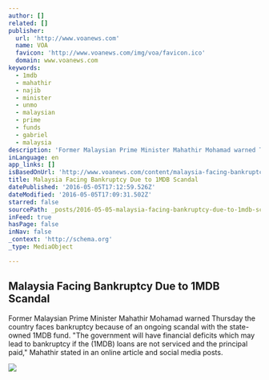 ```yaml
---
author: []
related: []
publisher:
  url: 'http://www.voanews.com'
  name: VOA
  favicon: 'http://www.voanews.com/img/voa/favicon.ico'
  domain: www.voanews.com
keywords:
  - 1mdb
  - mahathir
  - najib
  - minister
  - unmo
  - malaysian
  - prime
  - funds
  - gabriel
  - malaysia
description: 'Former Malaysian Prime Minister Mahathir Mohamad warned Thursday the country faces bankruptcy because of an ongoing scandal with the state-owned 1MDB fund. "The government will have financial deficits which may lead to bankruptcy if the (1MDB) loans are not serviced and the principal paid," Mahathir stated in an online article and social media posts.'
inLanguage: en
app_links: []
isBasedOnUrl: 'http://www.voanews.com/content/malaysia-facing-bankruptcy-due-to-1mdb-scandal/3316377.html'
title: Malaysia Facing Bankruptcy Due to 1MDB Scandal
datePublished: '2016-05-05T17:12:59.526Z'
dateModified: '2016-05-05T17:09:31.502Z'
starred: false
sourcePath: _posts/2016-05-05-malaysia-facing-bankruptcy-due-to-1mdb-scandal.md
inFeed: true
hasPage: false
inNav: false
_context: 'http://schema.org'
_type: MediaObject

---
```

<article style=""><h1>Malaysia Facing Bankruptcy Due to 1MDB Scandal</h1><p>Former Malaysian Prime Minister Mahathir Mohamad warned Thursday the country faces bankruptcy because of an ongoing scandal with the state-owned 1MDB fund. "The government will have financial deficits which may lead to bankruptcy if the (1MDB) loans are not serviced and the principal paid," Mahathir stated in an online article and social media posts.</p><img src="http://gdb.voanews.com/71218755-54BC-49D2-B18C-85CC240BE99B_mw1024_mh1024_s.jpg" /></article>